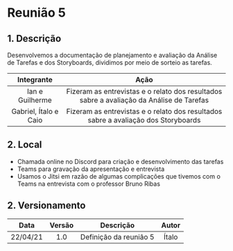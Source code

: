 # Reunião 5

## 1. Descrição

Desenvolvemos a documentação de planejamento e avaliação da Análise de Tarefas e dos Storyboards, dividimos por meio de sorteio as tarefas.

<center>

|    Integrante    |      Ação      |
| :--------: | :-------------: |
| Ian e Guilherme | Fizeram as entrevistas e o relato dos resultados sabre a avaliação da Análise de Tarefas |
| Gabriel, Ítalo e Caio | Fizeram as entrevistas e o relato dos resultados sabre a avaliação dos Storyboards |

</center>

## 2. Local

- Chamada online no Discord para criação e desenvolvimento das tarefas
- Teams para gravação da apresentação e entrevista
- Usamos o Jitsi em razão de algumas complicações que tivemos com o Teams na entrevista com o professor Bruno Ribas

## 2. Versionamento

|    Data    | Versão |            Descrição             |      Autor      |
| :--------: | :----: | :------------------------------: | :-------------: |
|    22/04/21    | 1.0 |            Definição da reunião 5            |      Ítalo      |
